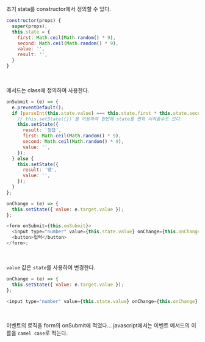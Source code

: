 초기 stata를 constructor에서 정의할 수 있다.

```javascript
constructor(props) {
  super(props);
  this.state = {
    first: Math.ceil(Math.random() * 9),
    second: Math.ceil(Math.random() * 9),
    value: '',
    result: '',
  }
}
```

<br>

메서드는 class에 정의하여 사용한다.

```javascript
onSubmit = (e) => {
  e.preventDefault();
  if (parseInt(this.state.value) === this.state.first * this.state.second) {
    // this.setState({})`를 이용하여 한번에 state를 변화 시켜줄수도 있다.
    this.setState({
      result: '정답',
      first: Math.ceil(Math.random() * 9),
      second: Math.ceil(Math.random() * 9),
      value: '',
    });
  } else {
    this.setState({
      result: '땡',
      value: '',
    });
  }
};

onChange = (e) => {
  this.setState({ value: e.target.value });
};

<form onSubmit={this.onSubmit}>
  <input type="number" value={this.state.value} onChange={this.onChange} />
  <button>입력</button>
</form>;
```

<br>

`value` 값은 `state`를 사용하여 변경한다.

```javascript
onChange = (e) => {
  this.setState({ value: e.target.value });
};

<input type="number" value={this.state.value} onChange={this.onChange} />;
```

<br>

이벤트의 로직을 form의 onSubmit에 적었다...
javascript에서는 이벤트 메서드의 이름을 `camel case`로 적는다.

